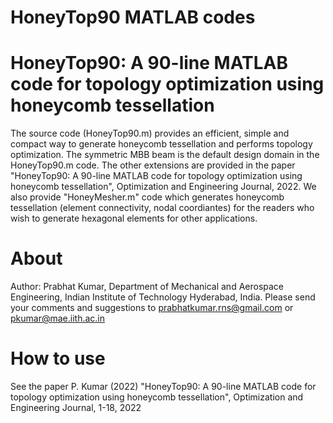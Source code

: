 # HoneyTop90 MATLAB codes
# HoneyTop90: A 90-line MATLAB code for topology optimization using honeycomb tessellation
The source code (HoneyTop90.m) provides an efficient, simple and compact way to generate honeycomb tessellation and performs topology optimization. The symmetric MBB beam is the default design domain in the HoneyTop90.m code. The other extensions are provided in the paper "HoneyTop90: A 90-line MATLAB code for topology optimization using honeycomb tessellation", Optimization and Engineering Journal, 2022. We also provide "HoneyMesher.m" code which generates honeycomb tessellation (element connectivity, nodal coordiantes) for the readers who wish to generate hexagonal elements for other applications.
# About
Author: Prabhat Kumar, Department of Mechanical and Aerospace Engineering, Indian Institute of Technology Hyderabad, India. Please send your comments and suggestions to prabhatkumar.rns@gmail.com or pkumar@mae.iith.ac.in
# How to use
See the paper P. Kumar (2022) "HoneyTop90: A 90-line MATLAB code for topology optimization using honeycomb tessellation", Optimization and Engineering Journal, 1-18, 2022 
